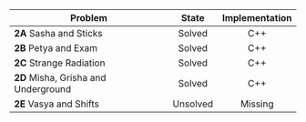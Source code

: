 | Problem        | State           | Implementation  |
| ------------- |:---------------:| :--------------:|
| **2A** Sasha and Sticks | Solved          | C++            |
| **2B** Petya and Exam | Solved          | C++            |
| **2C** Strange Radiation | Solved          |C++            |
| **2D** Misha, Grisha and Underground | Solved          | C++            |
| **2E** Vasya and Shifts | Unsolved          | Missing            
